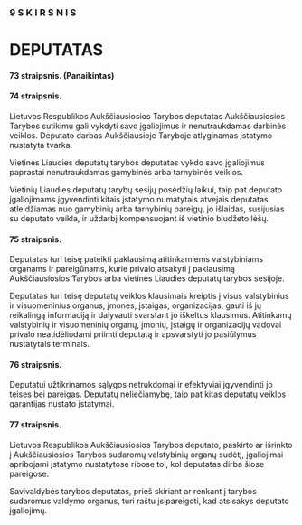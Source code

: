 ### 9 S K I R S N I S

# DEPUTATAS

#### 73 straipsnis. (Panaikintas)

#### 74 straipsnis.

Lietuvos Respublikos Aukščiausiosios Tarybos deputatas Aukščiausiosios Tarybos sutikimu gali vykdyti savo įgaliojimus ir nenutraukdamas darbinės veiklos. Deputato darbas Aukščiausioje Taryboje atlyginamas įstatymo nustatyta tvarka.

Vietinės Liaudies deputatų tarybos deputatas vykdo savo įgaliojimus paprastai nenutraukdamas gamybinės arba tarnybinės veiklos.

Vietinių Liaudies deputatų tarybų sesijų posėdžių laikui, taip pat deputato įgaliojimams įgyvendinti kitais įstatymo numatytais atvejais deputatas atleidžiamas nuo gamybinių arba tarnybinių pareigų, jo išlaidas, susijusias su deputato veikla, ir uždarbį kompensuojant iš vietinio biudžeto lėšų.

#### 75 straipsnis.

Deputatas turi teisę pateikti paklausimą atitinkamiems valstybiniams organams ir pareigūnams, kurie privalo atsakyti į paklausimą Aukščiausiosios Tarybos arba vietinės Liaudies deputatų tarybos sesijoje.

Deputatas turi teisę deputatų veiklos klausimais kreiptis į visus valstybinius ir visuomeninius organus, įmones, įstaigas, organizacijas, gauti iš jų reikalingą informaciją ir dalyvauti svarstant jo iškeltus klausimus. Atitinkamų valstybinių ir visuomeninių organų, įmonių, įstaigų ir organizacijų vadovai privalo neatidėliodami priimti deputatą ir apsvarstyti jo pasiūlymus nustatytais terminais.

#### 76 straipsnis.

Deputatui užtikrinamos sąlygos netrukdomai ir efektyviai įgyvendinti jo teises bei pareigas.
Deputatų neliečiamybę, taip pat kitas deputatų veiklos garantijas nustato įstatymai.

#### 77 straipsnis.

Lietuvos Respublikos Aukščiausiosios Tarybos deputato, paskirto ar išrinkto į Aukščiausiosios Tarybos sudaromų valstybinių organų sudėtį, įgaliojimai apribojami įstatymo nustatytose ribose tol, kol deputatas dirba šiose pareigose.

Savivaldybės tarybos deputatas, prieš skiriant ar renkant į tarybos sudaromus valdymo organus, turi raštu įsipareigoti, kad atsisakys deputato įgaliojimų.
